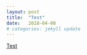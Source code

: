 ```yaml
---
layout: post
title:  "Test"
date:   2018-04-08
# categories: jekyll update
---
```

 [Test][jekyll-gh]

[jekyll-gh]:   https://github.com/jekyll/jekyll
